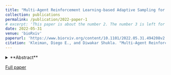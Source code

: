 ```yaml
---
title: "Multi-Agent Reinforcement Learning-based Adaptive Sampling for Conformational Sampling of Proteins"
collection: publications
permalink: /publication/2022-paper-1
# excerpt: 'This paper is about the number 2. The number 3 is left for future work.'
date: 2022-05-31
venue: 'bioRxiv'
paperurl: 'https://www.biorxiv.org/content/10.1101/2022.05.31.494208v2.full'
citation: 'Kleiman, Diego E., and Diwakar Shukla. "Multi-Agent Reinforcement Learning-based Adaptive Sampling for Conformational Sampling of Proteins." bioRxiv (2022).'
---
```


<details>
	<summary> **Abstract** </summary>

 Machine Learning is increasingly applied to improve the efficiency and accuracy of Molecular Dynamics (MD) simulations. Although the growth of distributed computer clusters has allowed researchers to obtain higher amounts of data, unbiased MD simulations have difficulty sampling rare states, even under massively parallel adaptive sampling schemes. To address this issue, several algorithms inspired by reinforcement learning (RL) have arisen to promote exploration of the slow collective variables (CVs) of complex systems. Nonetheless, most of these algorithms are not well-suited to leverage the information gained by simultaneously sampling a system from different initial states (e.g., a protein in different conformations associated with distinct functional states). To fill this gap, we propose two algorithms inspired by multi-agent RL that extend the functionality of closely-related techniques (REAP and TSLC) to situations where the sampling can be accelerated by learning from different regions of the energy landscape through coordinated agents. Essentially, the algorithms work by remembering which agent discovered each conformation and sharing this information with others at the action-space discretization step. A stakes function is introduced to modulate how different agents sense rewards from discovered states of the system. The consequences are threefold: (i) agents learn to prioritize CVs using only relevant data, (ii) redundant exploration is reduced, and (iii) agents that obtain higher stakes are assigned more actions. We compare our algorithm with other adaptive sampling techniques (Least Counts, REAP, TSLC, and AdaptiveBandit) to show and rationalize the gain in performance.
</details>

[Full paper](https://www.biorxiv.org/content/10.1101/2022.05.31.494208v2.full)
